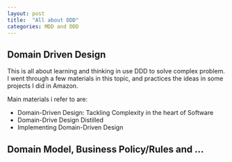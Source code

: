 ```yaml
---
layout: post
title:  "All about DDD"
categories: MDD and DDD
---
```


## Domain Driven Design
This is all about learning and thinking in use DDD to solve complex problem. I went through a few materials in this topic, and practices the ideas in some projects I did in Amazon. 

Main materials i refer to are:
* Domain-Driven Design: Tackling Complexity in the heart of Software
* Domain-Drive Design Distilled
* Implementing Domain-Driven Design

## Domain Model, Business Policy/Rules and ...
